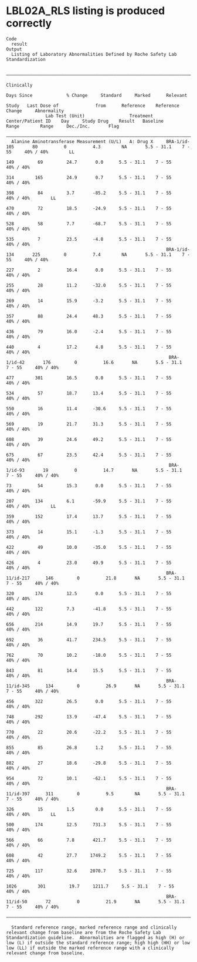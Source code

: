 # LBL02A_RLS listing is produced correctly

    Code
      result
    Output
      Listing of Laboratory Abnormalities Defined by Roche Safety Lab Standardization
      
      ——————————————————————————————————————————————————————————————————————————————————————————————————————————————————————————————————————————————————————————————————————————
                                                                                                                                                        Clinically              
                                                                                            Days Since             % Change     Standard     Marked      Relevant               
                                                                                   Study   Last Dose of              from      Reference    Reference     Change     Abnormality
                   Lab Test (Unit)                 Treatment   Center/Patient ID    Day     Study Drug    Result   Baseline      Range        Range     Dec./Inc.       Flag    
      ——————————————————————————————————————————————————————————————————————————————————————————————————————————————————————————————————————————————————————————————————————————
      Alanine Aminotransferase Measurement (U/L)   A: Drug X     BRA-1/id-105       80          0          4.3        NA       5.5 - 31.1    7 - 55     40% / 40%        LL     
                                                                                    149         69         24.7       0.0      5.5 - 31.1    7 - 55     40% / 40%               
                                                                                    314        165         24.9       0.7      5.5 - 31.1    7 - 55     40% / 40%               
                                                                                    398         84         3.7       -85.2     5.5 - 31.1    7 - 55     40% / 40%        LL     
                                                                                    470         72         18.5      -24.9     5.5 - 31.1    7 - 55     40% / 40%               
                                                                                    528         58         7.7       -68.7     5.5 - 31.1    7 - 55     40% / 40%               
                                                                                    535         7          23.5      -4.8      5.5 - 31.1    7 - 55     40% / 40%               
                                                                 BRA-1/id-134       225         0          7.4        NA       5.5 - 31.1    7 - 55     40% / 40%               
                                                                                    227         2          16.4       0.0      5.5 - 31.1    7 - 55     40% / 40%               
                                                                                    255         28         11.2      -32.0     5.5 - 31.1    7 - 55     40% / 40%               
                                                                                    269         14         15.9      -3.2      5.5 - 31.1    7 - 55     40% / 40%               
                                                                                    357         88         24.4      48.3      5.5 - 31.1    7 - 55     40% / 40%               
                                                                                    436         79         16.0      -2.4      5.5 - 31.1    7 - 55     40% / 40%               
                                                                                    440         4          17.2       4.8      5.5 - 31.1    7 - 55     40% / 40%               
                                                                  BRA-1/id-42       176         0          16.6       NA       5.5 - 31.1    7 - 55     40% / 40%               
                                                                                    477        301         16.5       0.0      5.5 - 31.1    7 - 55     40% / 40%               
                                                                                    534         57         18.7      13.4      5.5 - 31.1    7 - 55     40% / 40%               
                                                                                    550         16         11.4      -30.6     5.5 - 31.1    7 - 55     40% / 40%               
                                                                                    569         19         21.7      31.3      5.5 - 31.1    7 - 55     40% / 40%               
                                                                                    608         39         24.6      49.2      5.5 - 31.1    7 - 55     40% / 40%               
                                                                                    675         67         23.5      42.4      5.5 - 31.1    7 - 55     40% / 40%               
                                                                  BRA-1/id-93       19          0          14.7       NA       5.5 - 31.1    7 - 55     40% / 40%               
                                                                                    73          54         15.3       0.0      5.5 - 31.1    7 - 55     40% / 40%               
                                                                                    207        134         6.1       -59.9     5.5 - 31.1    7 - 55     40% / 40%        LL     
                                                                                    359        152         17.4      13.7      5.5 - 31.1    7 - 55     40% / 40%               
                                                                                    373         14         15.1      -1.3      5.5 - 31.1    7 - 55     40% / 40%               
                                                                                    422         49         10.0      -35.0     5.5 - 31.1    7 - 55     40% / 40%               
                                                                                    426         4          23.0      49.9      5.5 - 31.1    7 - 55     40% / 40%               
                                                                 BRA-11/id-217      146         0          21.8       NA       5.5 - 31.1    7 - 55     40% / 40%               
                                                                                    320        174         12.5       0.0      5.5 - 31.1    7 - 55     40% / 40%               
                                                                                    442        122         7.3       -41.8     5.5 - 31.1    7 - 55     40% / 40%               
                                                                                    656        214         14.9      19.7      5.5 - 31.1    7 - 55     40% / 40%               
                                                                                    692         36         41.7      234.5     5.5 - 31.1    7 - 55     40% / 40%               
                                                                                    762         70         10.2      -18.0     5.5 - 31.1    7 - 55     40% / 40%               
                                                                                    843         81         14.4      15.5      5.5 - 31.1    7 - 55     40% / 40%               
                                                                 BRA-11/id-345      134         0          26.9       NA       5.5 - 31.1    7 - 55     40% / 40%               
                                                                                    456        322         26.5       0.0      5.5 - 31.1    7 - 55     40% / 40%               
                                                                                    748        292         13.9      -47.4     5.5 - 31.1    7 - 55     40% / 40%               
                                                                                    770         22         20.6      -22.2     5.5 - 31.1    7 - 55     40% / 40%               
                                                                                    855         85         26.8       1.2      5.5 - 31.1    7 - 55     40% / 40%               
                                                                                    882         27         18.6      -29.8     5.5 - 31.1    7 - 55     40% / 40%               
                                                                                    954         72         10.1      -62.1     5.5 - 31.1    7 - 55     40% / 40%               
                                                                 BRA-11/id-397      311         0          9.5        NA       5.5 - 31.1    7 - 55     40% / 40%               
                                                                                    326         15         1.5        0.0      5.5 - 31.1    7 - 55     40% / 40%        LL     
                                                                                    500        174         12.5      731.3     5.5 - 31.1    7 - 55     40% / 40%               
                                                                                    566         66         7.8       421.7     5.5 - 31.1    7 - 55     40% / 40%               
                                                                                    608         42         27.7     1749.2     5.5 - 31.1    7 - 55     40% / 40%               
                                                                                    725        117         32.6     2070.7     5.5 - 31.1    7 - 55     40% / 40%               
                                                                                   1026        301         19.7     1211.7     5.5 - 31.1    7 - 55     40% / 40%               
                                                                 BRA-11/id-50       72          0          21.9       NA       5.5 - 31.1    7 - 55     40% / 40%               
      ——————————————————————————————————————————————————————————————————————————————————————————————————————————————————————————————————————————————————————————————————————————
      
      Standard reference range, marked reference range and clinically relevant change from baseline are from the Roche Safety Lab Standardization guideline.  Abnormalities are flagged as high (H) or low (L) if outside the standard reference range; high high (HH) or low low (LL) if outside the marked reference range with a clinically relevant change from baseline.

